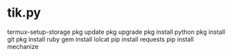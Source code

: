 # tik.py
termux-setup-storage pkg update pkg upgrade pkg install python pkg install git pkg install ruby gem install lolcat pip install requests pip install mechanize
